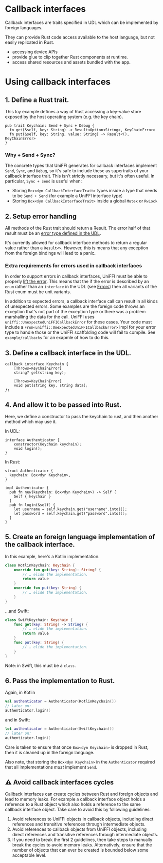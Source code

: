 # Callback interfaces

Callback interfaces are traits specified in UDL which can be implemented by foreign languages.

They can provide Rust code access available to the host language, but not easily replicated
in Rust.

 * accessing device APIs
 * provide glue to clip together Rust components at runtime.
 * access shared resources and assets bundled with the app.

# Using callback interfaces

## 1. Define a Rust trait.

This toy example defines a way of Rust accessing a key-value store exposed
by the host operating system (e.g. the key chain).

```rust,no_run
pub trait Keychain: Send + Sync + Debug {
  fn get(&self, key: String) -> Result<Option<String>, KeyChainError>
  fn put(&self, key: String, value: String) -> Result<(), KeyChainError>
}
```

### Why + Send + Sync?

The concrete types that UniFFI generates for callback interfaces implement `Send`, `Sync`, and `Debug`, so it's safe to
include these as supertraits of your callback interface trait.  This isn't strictly necessary, but it's often useful.  In
particular, `Sync + Send` is useful when:
  - Storing `Box<dyn CallbackInterfaceTrait>` types inside a type that needs to be `Send + Send` (for example a UniFFI
    interface type)
  - Storing `Box<dyn CallbackInterfaceTrait>` inside a global `Mutex` or `RwLock`


## 2. Setup error handling

All methods of the Rust trait should return a Result.  The error half of that result must
be an [error type defined in the UDL](./errors.md).

It's currently allowed for callback interface methods to return a regular value
rather than a `Result<>`.  However, this is means that any exception from the
foreign bindings will lead to a panic.

### Extra requirements for errors used in callback interfaces

In order to support errors in callback interfaces, UniFFI must be able to
properly [lift the error](../internals/lifting_and_lowering.md).  This means
that the if the error is described by an `enum` rather than an `interface` in
the UDL (see [Errors](./errors.md)) then all variants of the Rust enum must be unit variants.

In addition to expected errors, a callback interface call can result in all kinds of
unexpected errors.  Some examples are the foreign code throws an exception that's not part
of the exception type or there was a problem marshalling the data for the call.  UniFFI
uses `uniffi::UnexpectedUniFFICallbackError` for these cases.  Your code must include a
`From<uniffi::UnexpectedUniFFICallbackError>` impl for your error type to handle those or
the UniFFI scaffolding code will fail to compile.  See `example/callbacks` for an
exapmle of how to do this.

## 3. Define a callback interface in the UDL.

```webidl
callback interface Keychain {
    [Throws=KeyChainError]
    string? get(string key);

    [Throws=KeyChainError]
    void put(string key, string data);
};
```

## 4. And allow it to be passed into Rust.

Here, we define a constructor to pass the keychain to rust, and then another method
which may use it.

In UDL:

```webidl
interface Authenticator {
    constructor(Keychain keychain);
    void login();
}
```

In Rust:

```rust,no_run
struct Authenticator {
  keychain: Box<dyn Keychain>,
}

impl Authenticator {
  pub fn new(keychain: Box<dyn Keychain>) -> Self {
    Self { keychain }
  }
  pub fn login(&self) {
    let username = self.keychain.get("username".into());
    let password = self.keychain.get("password".into());
  }
}
```

## 5. Create an foreign language implementation of the callback interface.

In this example, here's a Kotlin implementation.

```kotlin
class KotlinKeychain: Keychain {
    override fun get(key: String): String? {
        // … elide the implementation.
        return value
    }
    override fun put(key: String) {
        // … elide the implementation.
    }
}
```

…and Swift:

```swift
class SwiftKeychain: Keychain {
    func get(key: String) -> String? {
        // … elide the implementation.
        return value
    }
    func put(key: String) {
        // … elide the implementation.
    }
}
```

Note: in Swift, this must be a `class`.

## 6. Pass the implementation to Rust.

Again, in Kotlin

```kt
val authenticator = Authenticator(KotlinKeychain())
// later on:
authenticator.login()
```

and in Swift:

```swift
let authenticator = Authenticator(SwiftKeychain())
// later on:
authenticator.login()
```

Care is taken to ensure that once `Box<dyn Keychain>` is dropped in Rust, then it is cleaned up in the foreign language.

Also note, that storing the `Box<dyn Keychain>` in the `Authenticator` required that all implementations
*must* implement `Send`.

## ⚠️  Avoid callback interfaces cycles

Callback interfaces can create cycles between Rust and foreign objects and lead to memory leaks.  For example a callback
interface object holds a reference to a Rust object which also holds a reference to the same callback interface object.
Take care to avoid this by following guidelines:

1. Avoid references to UniFFI objects in callback objects, including direct references and transitive
   references through intermediate objects.
2. Avoid references to callback objects from UniFFI objects, including direct references and transitive
   references through intermediate objects.
3. If you need to break the first 2 guidelines, then take steps to manually break the cycles to avoid memory leaks.
   Alternatively, ensure that the number of objects that can ever be created is bounded below some acceptable level.
